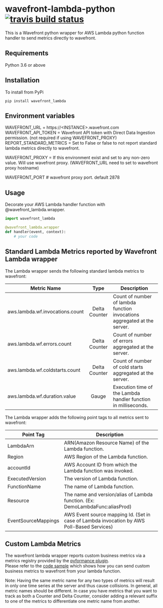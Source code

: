 # wavefront-lambda-python [![travis build status](https://travis-ci.com/wavefrontHQ/wavefront-lambda-python.svg?branch=master)](https://travis-ci.com/wavefrontHQ/wavefront-lambda-python)

This is a Wavefront python wrapper for AWS Lambda python function handler to send metrics directly to wavefront.

## Requirements
Python 3.6 or above

## Installation
To install from PyPi
```
pip install wavefront_lambda
```

## Environment variables
WAVEFRONT_URL = https://\<INSTANCE>.wavefront.com  
WAVEFRONT_API_TOKEN = Wavefront API token with Direct Data Ingestion permission. (not required if using WAVEFRONT_PROXY) 
REPORT_STANDARD_METRICS = Set to False or false to not report standard lambda metrics directly to wavefront.  

WAVEFRONT_PROXY = If this environment exist and set to any non-zero value. Will use wavefront proxy. (WAVEFRONT_URL need to set to wavefront proxy hostname)

WAVEFRONT_PORT # wavefront proxy port. default 2878


## Usage

Decorate your AWS Lambda handler function with @wavefront_lambda.wrapper.

```Python
import wavefront_lambda

@wavefront_lambda.wrapper
def handler(event, context):
    # your code

```

## Standard Lambda Metrics reported by Wavefront Lambda wrapper

The Lambda wrapper sends the following standard lambda metrics to wavefront:

| Metric Name                       |  Type              | Description                                                             |
| ----------------------------------|:------------------:| ----------------------------------------------------------------------- |
| aws.lambda.wf.invocations.count   | Delta Counter      | Count of number of lambda function invocations aggregated at the server.|
| aws.lambda.wf.errors.count        | Delta Counter      | Count of number of errors aggregated at the server.                     |
| aws.lambda.wf.coldstarts.count    | Delta Counter      | Count of number of cold starts aggregated at the server.                |
| aws.lambda.wf.duration.value      | Gauge              | Execution time of the Lambda handler function in milliseconds.          |

The Lambda wrapper adds the following point tags to all metrics sent to wavefront:

| Point Tag             | Description                                                                   |
| --------------------- | ----------------------------------------------------------------------------- |
| LambdaArn             | ARN(Amazon Resource Name) of the Lambda function.                             |
| Region                | AWS Region of the Lambda function.                                            |
| accountId             | AWS Account ID from which the Lambda function was invoked.                    |
| ExecutedVersion       | The version of Lambda function.                                               |
| FunctionName          | The name of Lambda function.                                                  |
| Resource              | The name and version/alias of Lambda function. (Ex: DemoLambdaFunc:aliasProd) |
| EventSourceMappings   | AWS Event source mapping Id. (Set in case of Lambda invocation by AWS Poll-Based Services)|

## Custom Lambda Metrics

The wavefront lambda wrapper reports custom business metrics via a metrics registry provided by the [pyformance plugin](https://github.com/wavefrontHQ/wavefront-pyformance).  
Please refer to the [code sample](https://github.com/wavefrontHQ/wavefront-lambda-python/blob/master/example.py) which shows how you can send custom business metrics to wavefront from your lambda function.

Note: Having the same metric name for any two types of metrics will result in only one time series at the server and thus cause collisions.
In general, all metric names should be different. In case you have metrics that you want to track as both a Counter and Delta Counter, consider adding a relevant suffix to one of the metrics to differentiate one metric name from another.
